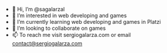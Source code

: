 - 👋 Hi, I’m @sagalarzal
- 👀 I’m interested in web developing and games
- 🌱 I’m currently learning web developing and games in Platzi
- 💞️ I’m looking to collaborate on games
- 📫 To reach me visit sergiogalarza.com or email contact@sergiogalarza.com


